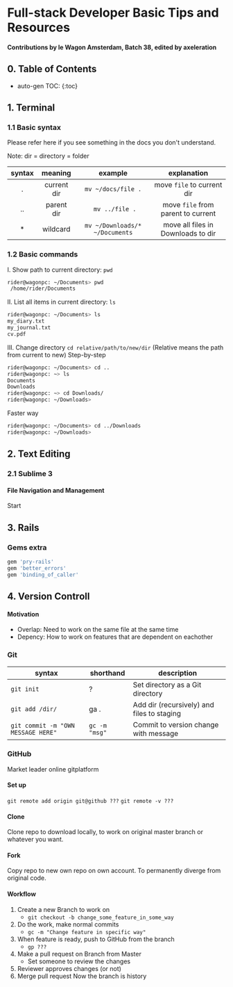 # Full-stack Developer Basic Tips and Resources

#### Contributions by le Wagon Amsterdam, Batch 38, edited by axeleration

## 0. Table of Contents
* auto-gen TOC:
{:toc}

## 1. Terminal

### 1.1 Basic syntax
Please refer here if you see something in the docs you don't understand. 

Note: dir = directory = folder

| syntax | meaning | example | explanation |
| :---: | :---: | :---: | :---: |
| . | current dir | `mv ~/docs/file .` | move `file` to current dir |
| .. | parent dir | ` mv ../file .` | move `file` from parent to current | 
| * | wildcard | `mv ~/Downloads/* ~/Documents` | move all files in Downloads to dir |

### 1.2 Basic commands
I. Show path to current directory: `pwd`
```bash
rider@wagonpc: ~/Documents> pwd
 /home/rider/Documents
```
II. List all items in current directory: `ls`
```bash
rider@wagonpc: ~/Documents> ls
my_diary.txt
my_journal.txt
cv.pdf
```
III. Change directory `cd relative/path/to/new/dir`
(Relative means the path from current to new)
Step-by-step
```bash
rider@wagonpc: ~/Documents> cd ..
rider@wagonpc: ~> ls
Documents
Downloads
rider@wagonpc: ~> cd Downloads/
rider@wagonpc: ~/Downloads>
```
Faster way 
```bash
rider@wagonpc: ~/Documents> cd ../Downloads
rider@wagonpc: ~/Downloads>
```
## 2. Text Editing

### 2.1 Sublime 3

#### File Navigation and Management
Start 

## 3. Rails

### Gems extra
```ruby
gem 'pry-rails'
gem 'better_errors'
gem 'binding_of_caller'
```

## 4. Version Controll

#### Motivation
- Overlap: Need to work on the same file at the same time
- Depency: How to work on features that are dependent on eachother 

### Git
syntax | shorthand | description
--- | --- | ---
`git init` | ? | Set directory as a Git directory
`git add /dir/` | ga . | Add dir (recursively) and files to staging
`git commit -m "OWN MESSAGE HERE"` | `gc -m "msg"` | Commit to version change with message

### GitHub

Market leader online gitplatform

#### Set up

`git remote add origin git@github ???`
`git remote -v ???`

#### Clone
Clone repo to download locally, to work on original master branch or whatever you want.

#### Fork
Copy repo to new own repo on own account. To permanently diverge from original code.

#### Workflow

1. Create a new Branch to work on
	- `git checkout -b change_some_feature_in_some_way`
2. Do the work, make normal commits
	-  `gc -m "Change feature in specific way"`
3. When feature is ready, push to GitHub from the branch
	- `gp ???`
4. Make a pull request on Branch from Master
	- Set someone to review the changes
5. Reviewer approves changes (or not)
6. Merge pull request
Now the branch is history